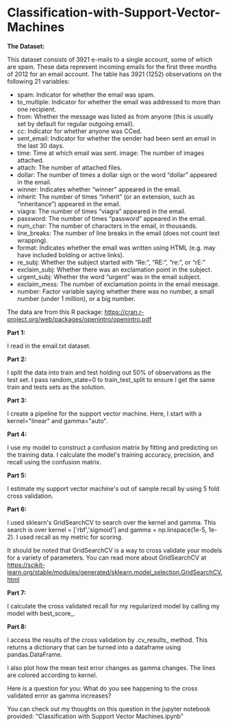 # Classification-with-Support-Vector-Machines

**The Dataset:** 

This dataset consists of 3921 e-mails to a single account, some of which are spam. These data represent incoming emails for the first three months of 2012 for an email account.  The table has 3921 (1252) observations on the following 21 variables:

- spam: Indicator for whether the email was spam. 
- to_multiple: Indicator for whether the email was addressed to more than one recipient. 
- from: Whether the message was listed as from anyone (this is usually set by default for regular outgoing email). 
- cc: Indicator for whether anyone was CCed. 
- sent_email: Indicator for whether the sender had been sent an email in the last 30 days. 
- time: Time at which email was sent. image: The number of images attached. 
- attach: The number of attached files. 
- dollar: The number of times a dollar sign or the word “dollar” appeared in the email. 
- winner: Indicates whether “winner” appeared in the email. 
- inherit: The number of times “inherit” (or an extension, such as “inheritance”) appeared in the email. 
- viagra: The number of times “viagra” appeared in the email. 
- password: The number of times “password” appeared in the email. 
- num_char: The number of characters in the email, in thousands. 
- line_breaks: The number of line breaks in the email (does not count text wrapping). 
- format: Indicates whether the email was written using HTML (e.g. may have included bolding or active links). 
- re_subj: Whether the subject started with “Re:”, “RE:”, “re:”, or “rE:” 
- exclaim_subj: Whether there was an exclamation point in the subject. 
- urgent_subj: Whether the word “urgent” was in the email subject. 
- exclaim_mess: The number of exclamation points in the email message. 
- number: Factor variable saying whether there was no number, a small number (under 1 million), or a big number. 

The data are from this R package: https://cran.r-project.org/web/packages/openintro/openintro.pdf

**Part 1:**

I read in the email.txt dataset.

**Part 2:**

I split the data into train and test holding out 50% of observations as the test set. I pass random_state=0 to train_test_split to ensure I get the same train and tests sets as the solution.

**Part 3:**

I create a pipeline for the support vector machine. Here, I start with a kernel="linear" and gamma="auto".

**Part 4:**

I use my model to construct a confusion matrix by fitting and predicting on the training data. I calculate the model's training accuracy, precision, and recall using the confusion matrix.

**Part 5:**

I estimate my support vector machine's out of sample recall by using 5 fold cross validation.

**Part 6:**

I used sklearn's GridSearchCV to search over the kernel and gamma. This search is over kernel = ['rbf','sigmoid'] and gamma = np.linspace(1e-5, 1e-2). I used recall as my metric for scoring.

It should be noted that GridSearchCV is a way to cross validate your models for a variety of parameters. You can read more about GridSearchCV at https://scikit-learn.org/stable/modules/generated/sklearn.model_selection.GridSearchCV.html

**Part 7:**

I calculate the cross validated recall for my regularized model by calling my model with best_score_.

**Part 8:**

I access the results of the cross validation by .cv_results_ method. This returns a dictionary that can be turned into a dataframe using pandas.DataFrame.

I also plot how the mean test error changes as gamma changes. The lines are colored according to kernel. 

Here is a question for you:
What do you see happening to the cross validated error as gamma increases?

You can check out my thoughts on this question in the jupyter notebook provided: "Classification with Support Vector Machines.ipynb"
